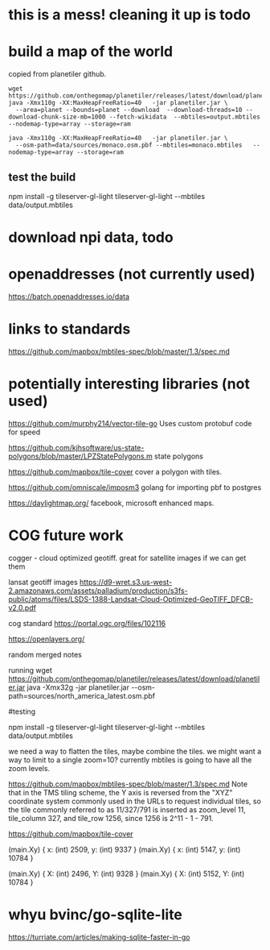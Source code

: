 
# this is a mess! cleaning it up is todo

# build a map of the world 

copied from planetiler github.

```
wget https://github.com/onthegomap/planetiler/releases/latest/download/planetiler.jar
java -Xmx110g -XX:MaxHeapFreeRatio=40   -jar planetiler.jar \
  --area=planet --bounds=planet --download  --download-threads=10 --download-chunk-size-mb=1000 --fetch-wikidata  --mbtiles=output.mbtiles   --nodemap-type=array --storage=ram 

java -Xmx110g -XX:MaxHeapFreeRatio=40   -jar planetiler.jar \
  --osm-path=data/sources/monaco.osm.pbf --mbtiles=monaco.mbtiles   --nodemap-type=array --storage=ram 

```

## test the build 
npm install -g tileserver-gl-light
tileserver-gl-light --mbtiles data/output.mbtiles


# download npi data, todo




# openaddresses (not currently used)
https://batch.openaddresses.io/data

# links to standards
https://github.com/mapbox/mbtiles-spec/blob/master/1.3/spec.md


# potentially interesting libraries (not used)
https://github.com/murphy214/vector-tile-go
Uses custom protobuf code for speed

https://github.com/kjhsoftware/us-state-polygons/blob/master/LPZStatePolygons.m
state polygons

https://github.com/mapbox/tile-cover
cover a polygon with tiles.

https://github.com/omniscale/imposm3
golang for importing pbf to postgres

https://daylightmap.org/
facebook, microsoft enhanced maps.


# COG future work
cogger - cloud optimized geotiff. great for satellite images if we can get them

lansat geotiff images
https://d9-wret.s3.us-west-2.amazonaws.com/assets/palladium/production/s3fs-public/atoms/files/LSDS-1388-Landsat-Cloud-Optimized-GeoTIFF_DFCB-v2.0.pdf

cog standard
https://portal.ogc.org/files/102116

https://openlayers.org/


random merged notes

running
wget https://github.com/onthegomap/planetiler/releases/latest/download/planetiler.jar
java -Xmx32g -jar planetiler.jar --osm-path=sources/north_america_latest.osm.pbf

#testing

npm install -g tileserver-gl-light
tileserver-gl-light --mbtiles data/output.mbtiles

we need a way to flatten the tiles, maybe combine the tiles.
we might want a way to limit to a single zoom=10?
currently mbtiles is going to have all the zoom levels.

https://github.com/mapbox/mbtiles-spec/blob/master/1.3/spec.md
Note that in the TMS tiling scheme, the Y axis is reversed from the "XYZ" coordinate system commonly used in the URLs to request individual tiles, so the tile commonly referred to as 11/327/791 is inserted as zoom_level 11, tile_column 327, and tile_row 1256, since 1256 is 2^11 - 1 - 791.

https://github.com/mapbox/tile-cover

(main.Xy) {
 x: (int) 2509,
 y: (int) 9337
}
(main.Xy) {
 x: (int) 5147,
 y: (int) 10784
}

(main.Xy) {
 X: (int) 2496,
 Y: (int) 9328
}
(main.Xy) {
 X: (int) 5152,
 Y: (int) 10784
}

# whyu bvinc/go-sqlite-lite 
https://turriate.com/articles/making-sqlite-faster-in-go